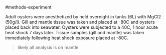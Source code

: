 #methods-experiment

Adult oysters were anesthetized by held overnight in tanks (6L) with MgCl2 (50g/l). Gill and mantle tissue was taken and placed at -80C and oysters placed back into seawater. Oysters were subjected to a 40C, 1 hour acute heat shock 7 days later. Tissue samples (gill and mantle) was taken immediately following heat shock exposure placed at -80C. 

> likely all analysis is on mantle
